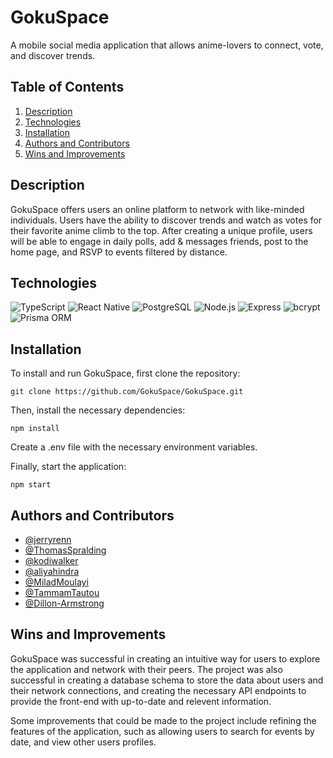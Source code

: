 # GokuSpace

A mobile social media application that allows anime-lovers to connect, vote, and discover trends.

## Table of Contents

1. [Description](#description)
2. [Technologies](#technologies)
3. [Installation](#installation)
4. [Authors and Contributors](#authors-and-contributors)
5. [Wins and Improvements](#wins-and-improvements)

## Description

GokuSpace offers users an online platform to network with like-minded individuals. Users have the ability to discover trends and watch as votes for their favorite anime climb to the top. After creating a unique profile, users will be able to engage in daily polls, add & messages friends, post to the home page, and RSVP to events filtered by distance.

## Technologies

![TypeScript](https://img.shields.io/badge/-TypeScript-007ACC?style=flat-square&logo=typescript&logoColor=white)
![React Native](https://img.shields.io/badge/-React_Native-61DAFB?style=flat-square&logo=react&logoColor=white)
![PostgreSQL](https://img.shields.io/badge/-PostgreSQL-336791?style=flat-square&logo=postgresql&logoColor=white)
![Node.js](https://img.shields.io/badge/-Node.js-339933?style=flat-square&logo=node.js&logoColor=white)
![Express](https://img.shields.io/badge/-Express-000000?style=flat-square&logo=express&logoColor=white)
![bcrypt](https://img.shields.io/badge/-bcrypt-339933?style=flat-square&logo=node.js&logoColor=white)
![Prisma ORM](https://img.shields.io/badge/-Prisma_ORM-1B222D?style=flat-square&logo=prisma&logoColor=white)

## Installation

To install and run GokuSpace, first clone the repository:

```
git clone https://github.com/GokuSpace/GokuSpace.git
```

Then, install the necessary dependencies:

```
npm install
```

Create a .env file with the necessary environment variables.

Finally, start the application:

```
npm start
```

## Authors and Contributors

- [@jerryrenn](https://github.com/jerryrenn)
- [@ThomasSpralding](https://github.com/ThomasSpradling)
- [@kodiwalker](https://github.com/kodiwalker)
- [@aliyahindra](https://github.com/aliyahindra)
- [@MiladMoulayi](https://github.com/MiladMoulayi)
- [@TammamTautou](https://github.com/TammamTautou)
- [@Dillon-Armstrong](https://github.com/Dillon-Armstrong)

## Wins and Improvements

GokuSpace was successful in creating an intuitive way for users to explore the application and network with their peers.
The project was also successful in creating a database schema to store the data about users and their network connections,
and creating the necessary API endpoints to provide the front-end with up-to-date and relevent information.

Some improvements that could be made to the project include refining the features of the application, 
such as allowing users to search for events by date, and view other users profiles.
